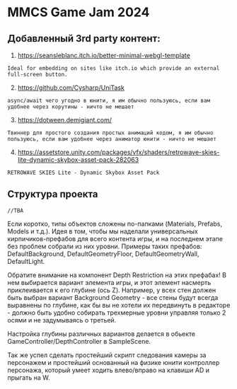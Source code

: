 # MMCS Game Jam 2024

## Добавленный 3rd party контент:
1. https://seansleblanc.itch.io/better-minimal-webgl-template

`Ideal for embedding on sites like itch.io which provide an external full-screen button.`

2. https://github.com/Cysharp/UniTask

`async/await чего угодно в юнити, я им обычно пользуюсь, если вам удобнее через корутины - ничто не мешает`

3. https://dotween.demigiant.com/

`Твиннер для простого создания простых анимаций кодом, я им обычно пользуюсь, если вам удобнее через аниматор юнити - ничто не мешает`

4. https://assetstore.unity.com/packages/vfx/shaders/retrowave-skies-lite-dynamic-skybox-asset-pack-282063

`RETROWAVE SKIES Lite - Dynamic Skybox Asset Pack`

## Структура проекта

`//TBA`

Если коротко, типы объектов сложены по-папками (Materials, Prefabs, Models и т.д.). Идея в том, чтобы мы 
наделали универсальных кирпичиков-префабов для всего контента игры, и на последнем этапе без проблем
собрали из них уровни. Примеры таких префабов: DefaultBackground, DefaultGeometryFloor, DefaultGeometryWall, 
DefaultLight.

Обратите внимание на компонент Depth Restriction на этих префабах! В нем выбирается вариант элемента игры, и этот
элемент насмерть приклеивается к его глубине (ось Z). Например, у всех стен должен быть выбран вариант 
Background Geometry - все стены будут всегда выравнены по глубине, как бы вы не хотели их передвинуть в редакторе - 
должно быть удобно собирать трехмерные уровни управляя только 2 осями и не задумываясь о третьей.

Настройка глубины различных вариантов делается в обьекте GameController/DepthController в SampleScene.

Так же успел сделать простейший скрипт следования камеры за персонажем и простейший основанный на физике юнити 
контроллер персонажа, который умеет ходить влево/вправо на клавиши AD и прыгать на W.